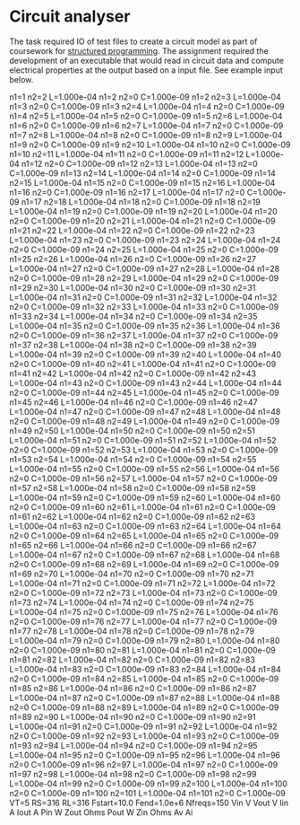 # Circuit analyser
The task required IO of test files to create a circuit model as part of coursework for [structured programming](https://www.bath.ac.uk/catalogues/2019-2020/ee/EE20084.html). The assignment required the development of an executable that would read in circuit data and compute electrical properties at the output based on a input file. See example input below.

<CIRCUIT>
n1=1 n2=2 L=1.000e-04
n1=2 n2=0 C=1.000e-09
n1=2 n2=3 L=1.000e-04
n1=3 n2=0 C=1.000e-09
n1=3 n2=4 L=1.000e-04
n1=4 n2=0 C=1.000e-09
n1=4 n2=5 L=1.000e-04
n1=5 n2=0 C=1.000e-09
n1=5 n2=6 L=1.000e-04
n1=6 n2=0 C=1.000e-09
n1=6 n2=7 L=1.000e-04
n1=7 n2=0 C=1.000e-09
n1=7 n2=8 L=1.000e-04
n1=8 n2=0 C=1.000e-09
n1=8 n2=9 L=1.000e-04
n1=9 n2=0 C=1.000e-09
n1=9 n2=10 L=1.000e-04
n1=10 n2=0 C=1.000e-09
n1=10 n2=11 L=1.000e-04
n1=11 n2=0 C=1.000e-09
n1=11 n2=12 L=1.000e-04
n1=12 n2=0 C=1.000e-09
n1=12 n2=13 L=1.000e-04
n1=13 n2=0 C=1.000e-09
n1=13 n2=14 L=1.000e-04
n1=14 n2=0 C=1.000e-09
n1=14 n2=15 L=1.000e-04
n1=15 n2=0 C=1.000e-09
n1=15 n2=16 L=1.000e-04
n1=16 n2=0 C=1.000e-09
n1=16 n2=17 L=1.000e-04
n1=17 n2=0 C=1.000e-09
n1=17 n2=18 L=1.000e-04
n1=18 n2=0 C=1.000e-09
n1=18 n2=19 L=1.000e-04
n1=19 n2=0 C=1.000e-09
n1=19 n2=20 L=1.000e-04
n1=20 n2=0 C=1.000e-09
n1=20 n2=21 L=1.000e-04
n1=21 n2=0 C=1.000e-09
n1=21 n2=22 L=1.000e-04
n1=22 n2=0 C=1.000e-09
n1=22 n2=23 L=1.000e-04
n1=23 n2=0 C=1.000e-09
n1=23 n2=24 L=1.000e-04
n1=24 n2=0 C=1.000e-09
n1=24 n2=25 L=1.000e-04
n1=25 n2=0 C=1.000e-09
n1=25 n2=26 L=1.000e-04
n1=26 n2=0 C=1.000e-09
n1=26 n2=27 L=1.000e-04
n1=27 n2=0 C=1.000e-09
n1=27 n2=28 L=1.000e-04
n1=28 n2=0 C=1.000e-09
n1=28 n2=29 L=1.000e-04
n1=29 n2=0 C=1.000e-09
n1=29 n2=30 L=1.000e-04
n1=30 n2=0 C=1.000e-09
n1=30 n2=31 L=1.000e-04
n1=31 n2=0 C=1.000e-09
n1=31 n2=32 L=1.000e-04
n1=32 n2=0 C=1.000e-09
n1=32 n2=33 L=1.000e-04
n1=33 n2=0 C=1.000e-09
n1=33 n2=34 L=1.000e-04
n1=34 n2=0 C=1.000e-09
n1=34 n2=35 L=1.000e-04
n1=35 n2=0 C=1.000e-09
n1=35 n2=36 L=1.000e-04
n1=36 n2=0 C=1.000e-09
n1=36 n2=37 L=1.000e-04
n1=37 n2=0 C=1.000e-09
n1=37 n2=38 L=1.000e-04
n1=38 n2=0 C=1.000e-09
n1=38 n2=39 L=1.000e-04
n1=39 n2=0 C=1.000e-09
n1=39 n2=40 L=1.000e-04
n1=40 n2=0 C=1.000e-09
n1=40 n2=41 L=1.000e-04
n1=41 n2=0 C=1.000e-09
n1=41 n2=42 L=1.000e-04
n1=42 n2=0 C=1.000e-09
n1=42 n2=43 L=1.000e-04
n1=43 n2=0 C=1.000e-09
n1=43 n2=44 L=1.000e-04
n1=44 n2=0 C=1.000e-09
n1=44 n2=45 L=1.000e-04
n1=45 n2=0 C=1.000e-09
n1=45 n2=46 L=1.000e-04
n1=46 n2=0 C=1.000e-09
n1=46 n2=47 L=1.000e-04
n1=47 n2=0 C=1.000e-09
n1=47 n2=48 L=1.000e-04
n1=48 n2=0 C=1.000e-09
n1=48 n2=49 L=1.000e-04
n1=49 n2=0 C=1.000e-09
n1=49 n2=50 L=1.000e-04
n1=50 n2=0 C=1.000e-09
n1=50 n2=51 L=1.000e-04
n1=51 n2=0 C=1.000e-09
n1=51 n2=52 L=1.000e-04
n1=52 n2=0 C=1.000e-09
n1=52 n2=53 L=1.000e-04
n1=53 n2=0 C=1.000e-09
n1=53 n2=54 L=1.000e-04
n1=54 n2=0 C=1.000e-09
n1=54 n2=55 L=1.000e-04
n1=55 n2=0 C=1.000e-09
n1=55 n2=56 L=1.000e-04
n1=56 n2=0 C=1.000e-09
n1=56 n2=57 L=1.000e-04
n1=57 n2=0 C=1.000e-09
n1=57 n2=58 L=1.000e-04
n1=58 n2=0 C=1.000e-09
n1=58 n2=59 L=1.000e-04
n1=59 n2=0 C=1.000e-09
n1=59 n2=60 L=1.000e-04
n1=60 n2=0 C=1.000e-09
n1=60 n2=61 L=1.000e-04
n1=61 n2=0 C=1.000e-09
n1=61 n2=62 L=1.000e-04
n1=62 n2=0 C=1.000e-09
n1=62 n2=63 L=1.000e-04
n1=63 n2=0 C=1.000e-09
n1=63 n2=64 L=1.000e-04
n1=64 n2=0 C=1.000e-09
n1=64 n2=65 L=1.000e-04
n1=65 n2=0 C=1.000e-09
n1=65 n2=66 L=1.000e-04
n1=66 n2=0 C=1.000e-09
n1=66 n2=67 L=1.000e-04
n1=67 n2=0 C=1.000e-09
n1=67 n2=68 L=1.000e-04
n1=68 n2=0 C=1.000e-09
n1=68 n2=69 L=1.000e-04
n1=69 n2=0 C=1.000e-09
n1=69 n2=70 L=1.000e-04
n1=70 n2=0 C=1.000e-09
n1=70 n2=71 L=1.000e-04
n1=71 n2=0 C=1.000e-09
n1=71 n2=72 L=1.000e-04
n1=72 n2=0 C=1.000e-09
n1=72 n2=73 L=1.000e-04
n1=73 n2=0 C=1.000e-09
n1=73 n2=74 L=1.000e-04
n1=74 n2=0 C=1.000e-09
n1=74 n2=75 L=1.000e-04
n1=75 n2=0 C=1.000e-09
n1=75 n2=76 L=1.000e-04
n1=76 n2=0 C=1.000e-09
n1=76 n2=77 L=1.000e-04
n1=77 n2=0 C=1.000e-09
n1=77 n2=78 L=1.000e-04
n1=78 n2=0 C=1.000e-09
n1=78 n2=79 L=1.000e-04
n1=79 n2=0 C=1.000e-09
n1=79 n2=80 L=1.000e-04
n1=80 n2=0 C=1.000e-09
n1=80 n2=81 L=1.000e-04
n1=81 n2=0 C=1.000e-09
n1=81 n2=82 L=1.000e-04
n1=82 n2=0 C=1.000e-09
n1=82 n2=83 L=1.000e-04
n1=83 n2=0 C=1.000e-09
n1=83 n2=84 L=1.000e-04
n1=84 n2=0 C=1.000e-09
n1=84 n2=85 L=1.000e-04
n1=85 n2=0 C=1.000e-09
n1=85 n2=86 L=1.000e-04
n1=86 n2=0 C=1.000e-09
n1=86 n2=87 L=1.000e-04
n1=87 n2=0 C=1.000e-09
n1=87 n2=88 L=1.000e-04
n1=88 n2=0 C=1.000e-09
n1=88 n2=89 L=1.000e-04
n1=89 n2=0 C=1.000e-09
n1=89 n2=90 L=1.000e-04
n1=90 n2=0 C=1.000e-09
n1=90 n2=91 L=1.000e-04
n1=91 n2=0 C=1.000e-09
n1=91 n2=92 L=1.000e-04
n1=92 n2=0 C=1.000e-09
n1=92 n2=93 L=1.000e-04
n1=93 n2=0 C=1.000e-09
n1=93 n2=94 L=1.000e-04
n1=94 n2=0 C=1.000e-09
n1=94 n2=95 L=1.000e-04
n1=95 n2=0 C=1.000e-09
n1=95 n2=96 L=1.000e-04
n1=96 n2=0 C=1.000e-09
n1=96 n2=97 L=1.000e-04
n1=97 n2=0 C=1.000e-09
n1=97 n2=98 L=1.000e-04
n1=98 n2=0 C=1.000e-09
n1=98 n2=99 L=1.000e-04
n1=99 n2=0 C=1.000e-09
n1=99 n2=100 L=1.000e-04
n1=100 n2=0 C=1.000e-09
n1=100 n2=101 L=1.000e-04
n1=101 n2=0 C=1.000e-09
</CIRCUIT>

<TERMS>
VT=5 RS=316
RL=316
Fstart=10.0 Fend=1.0e+6 Nfreqs=150
</TERMS>

<OUTPUT>
Vin V
Vout V
Iin A
Iout A
Pin W
Zout Ohms
Pout W
Zin Ohms
Av
Ai
</OUTPUT>
